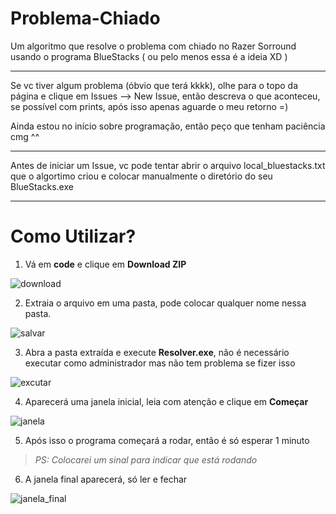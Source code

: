 # Problema-Chiado
Um algoritmo que resolve o problema com chiado no Razer Sorround usando o programa BlueStacks ( ou pelo menos essa é a ideia XD )
<hr>
Se vc tiver algum problema (óbvio que terá kkkk), olhe para o topo da página e clique em Issues --> New Issue, então descreva o que aconteceu, se possível com prints, após isso apenas aguarde o meu retorno =)

Ainda estou no início sobre programação, então peço que tenham paciência cmg ^^

<hr>
Antes de iniciar um Issue, vc pode tentar abrir o arquivo local_bluestacks.txt que o algortimo criou e colocar manualmente o diretório do seu BlueStacks.exe
<hr>

<h1>Como Utilizar?</h1>
 
1. Vá em **code** e clique em **Download ZIP**

![download]()

2. Extraia o arquivo em uma pasta, pode colocar qualquer nome nessa pasta.

![salvar]()

3. Abra a pasta extraída e execute **Resolver.exe**, não é necessário executar como administrador mas não tem problema se fizer isso

![excutar]()

4. Aparecerá uma janela inicial, leia com atenção e clique em **Começar**

![janela]()

5. Após isso o programa começará a rodar, então é só esperar 1 minuto
> _PS: Colocarei um sinal para indicar que está rodando_


6. A janela final aparecerá, só ler e fechar

![janela_final]()
